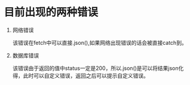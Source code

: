 # 目前出现的两种错误
1. 网络错误

   该错误在fetch中可以直接.json(),如果网络出现错误的话会被直接catch到。

2. 数据库错误

   该错误由于返回的值中status一定是200，所以.json()是可以将结果json化得，此时可以自定义错误，返回之后可以提示自定义错误。
